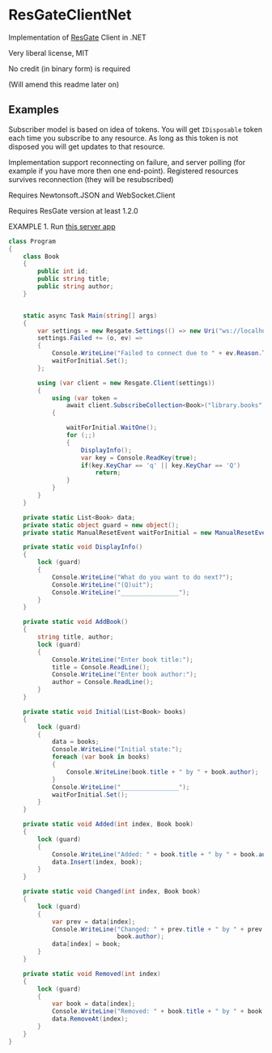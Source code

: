 # ResGateClientNet

Implementation of [ResGate](https://resgate.io) Client in .NET

Very liberal license, MIT

No credit (in binary form) is required

(Will amend this readme later on)

## Examples

Subscriber model is based on idea of tokens. You will get `IDisposable` token
each time you subscribe to any resource. As long as this token is not disposed
you will get updates to that resource.

Implementation support reconnecting on failure, and server polling (for example if you have more
then one end-point). Registered resources survives reconnection (they will be resubscribed)

Requires Newtonsoft.JSON and WebSocket.Client

Requires ResGate version at least 1.2.0

EXAMPLE 1.
Run [this server app](https://github.com/resgateio/resgate/tree/master/examples/book-collection)

```csharp
class Program
{
	class Book
	{
		public int id;
		public string title;
		public string author;
	}


	static async Task Main(string[] args)
	{
		var settings = new Resgate.Settings(() => new Uri("ws://localhost:8080"));
		settings.Failed += (o, ev) =>
		{
			Console.WriteLine("Failed to connect due to " + ev.Reason.ToString());
			waitForInitial.Set();
		};

		using (var client = new Resgate.Client(settings))
		{
			using (var token =
				await client.SubscribeCollection<Book>("library.books", Initial, Added, Changed, Removed))
			{

				waitForInitial.WaitOne();
				for (;;)
				{
					DisplayInfo();
					var key = Console.ReadKey(true);
					if(key.KeyChar == 'q' || key.KeyChar == 'Q')
						return;
				}
			}
		}
	}

	private static List<Book> data;
	private static object guard = new object();
	private static ManualResetEvent waitForInitial = new ManualResetEvent(false);

	private static void DisplayInfo()
	{
		lock (guard)
		{
			Console.WriteLine("What do you want to do next?");
			Console.WriteLine("(Q)uit");
			Console.WriteLine("________________");
		}
	}

	private static void AddBook()
	{
		string title, author;
		lock (guard)
		{
			Console.WriteLine("Enter book title:");
			title = Console.ReadLine();
			Console.WriteLine("Enter book author:");
			author = Console.ReadLine();
		}
	}

	private static void Initial(List<Book> books)
	{
		lock (guard)
		{
			data = books;
			Console.WriteLine("Initial state:");
			foreach (var book in books)
			{
				Console.WriteLine(book.title + " by " + book.author);
			}
			Console.WriteLine("________________");
			waitForInitial.Set();
		}
	}

	private static void Added(int index, Book book)
	{
		lock (guard)
		{
			Console.WriteLine("Added: " + book.title + " by " + book.author);
			data.Insert(index, book);
		}
	}

	private static void Changed(int index, Book book)
	{
		lock (guard)
		{
			var prev = data[index];
			Console.WriteLine("Changed: " + prev.title + " by " + prev.author + " into " + book.title + " by " +
							  book.author);
			data[index] = book;
		}
	}

	private static void Removed(int index)
	{
		lock (guard)
		{
			var book = data[index];
			Console.WriteLine("Removed: " + book.title + " by " + book.author);
			data.RemoveAt(index);
		}
	}
}
```
